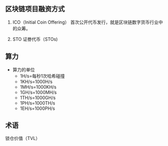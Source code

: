 ## 区块链项目融资方式

1. ICO（Initial Coin Offering）
首次公开代币发行，就是区块链数字货币行业中的众筹。

2. STO  证劵代币（STOs)


## 算力
- 算力的单位
    - 1H/s=每秒1次哈希碰撞
    - 1KH/s=1000H/s
    - 1MH/s=1000KH/s
    - 1GH/s=1000MH/s
    - 1TH/s=1000GH/s
    - 1PH/s=1000TH/s
    - 1EH/s=1000PH/s

## 术语
锁仓价值（TVL）